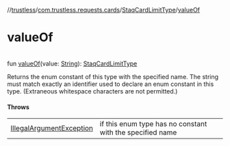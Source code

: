 //[trustless](../../../index.md)/[com.trustless.requests.cards](../index.md)/[StaqCardLimitType](index.md)/[valueOf](value-of.md)

# valueOf

\
fun [valueOf](value-of.md)(value: [String](https://kotlinlang.org/api/latest/jvm/stdlib/kotlin/-string/index.html)): [StaqCardLimitType](index.md)

Returns the enum constant of this type with the specified name. The string must match exactly an identifier used to declare an enum constant in this type. (Extraneous whitespace characters are not permitted.)

#### Throws

| | |
|---|---|
| [IllegalArgumentException](https://kotlinlang.org/api/latest/jvm/stdlib/kotlin/-illegal-argument-exception/index.html) | if this enum type has no constant with the specified name |
